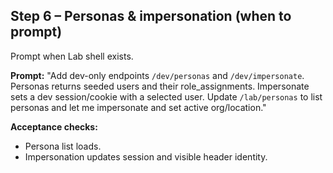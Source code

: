 ## Step 6 – Personas & impersonation (when to prompt)
Prompt when Lab shell exists.

**Prompt:**
"Add dev-only endpoints `/dev/personas` and `/dev/impersonate`. Personas returns seeded users and their role_assignments. Impersonate sets a dev session/cookie with a selected user. Update `/lab/personas` to list personas and let me impersonate and set active org/location."

**Acceptance checks:**
- Persona list loads.
- Impersonation updates session and visible header identity.
